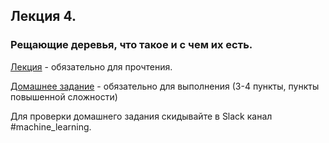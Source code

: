 ## Лекция 4.


### Рещающие деревья, что такое и с чем их есть.

[Лекция](lectures/4_lecture/[lecture]decision_trees.ipynb)  - обязательно для прочтения. 

[Домашнее задание](lectures/4_lecture/[homework]decision_trees.ipynb) - обязательно для выполнения (3-4 пункты, пункты повышенной сложности)


Для проверки домашнего задания скидывайте в Slack канал #machine_learning.

